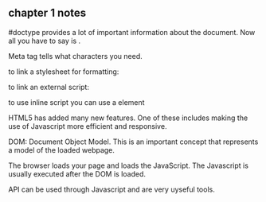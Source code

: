 ## chapter 1 notes

#doctype provides a lot of important information about the document. Now all you have to say is <!doctype html>.


Meta tag tells what characters you need.
<meta charset="utf-8">

to link a stylesheet for formatting:
<link rel="stylesheet" href="lounge.css">

to link an external script:
<script src="lounge.js"></script>
to use inline script you can use a <script></script> element

HTML5 has added many new features. One of these includes making the use of Javascript more efficient and responsive.

DOM: Document Object Model. This is an important concept that represents a model of the loaded webpage. 

The browser loads your page and loads the JavaScript. The Javascript is usually executed after the DOM is loaded.

API can be used through Javascript and are very uyseful tools.





